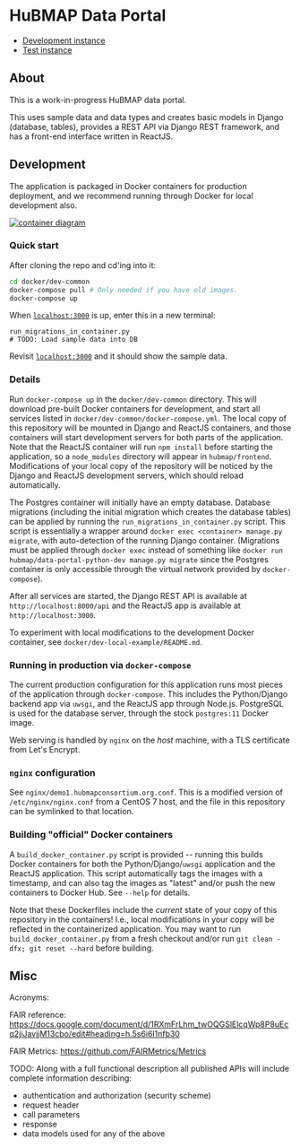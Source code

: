 # HuBMAP Data Portal

- [Development instance](https://data.dev.hubmapconsortium.org/)
- [Test instance](https://data.test.hubmapconsortium.org/)

## About
This is a work-in-progress HuBMAP data portal.

This uses sample data and data types and creates basic models in Django
(database, tables), provides a REST API via Django REST framework, and has
a front-end interface written in ReactJS.

## Development

The application is packaged in Docker containers for production deployment,
and we recommend running through Docker for local development also.

[![container diagram](https://docs.google.com/drawings/d/e/2PACX-1vQEu2FPtJeuNscKahs8WrHbNFUcgwE-PXwEzV0XJ1aDiKm2th_XE822gOd1zmVm1APsehElyEjJGkHk/pub?w=600&h=300)](https://docs.google.com/drawings/d/1vw0EJSVPZprQU8HMZKJrjnFTKRWHXlVzCbJBetOODSg/edit)

### Quick start

After cloning the repo and cd'ing into it:
```bash
cd docker/dev-common
docker-compose pull # Only needed if you have old images.
docker-compose up
```
When [`localhost:3000`](http://localhost:3000/) is up, enter this in a new terminal:
```
run_migrations_in_container.py
# TODO: Load sample data into DB
```

Revisit [`localhost:3000`](http://localhost:3000/) and it should show the sample data.

### Details

Run `docker-compose up` in the `docker/dev-common` directory. This will
download pre-built Docker containers for development, and start all services
listed in `docker/dev-common/docker-compose.yml`. The local copy of this
repository will be mounted in Django and ReactJS containers, and those
containers will start development servers for both parts of the application.
Note that the ReactJS container will run `npm install` before starting the
application, so a `node_modules` directory will appear in `hubmap/frontend`.
Modifications of your local copy of the repository will be noticed by the
Django and ReactJS development servers, which should reload automatically.

The Postgres container will initially have an empty database. Database
migrations (including the initial migration which creates the database tables)
can be applied by running the `run_migrations_in_container.py` script. This
script is essentially a wrapper around `docker exec <container> manage.py migrate`,
with auto-detection of the running Django container. (Migrations must be applied
through `docker exec` instead of something like
`docker run hubmap/data-portal-python-dev manage.py migrate` since the Postgres
container is only accessible through the virtual network provided by
`docker-compose`).

After all services are started, the Django REST API is available at
`http://localhost:8000/api` and the ReactJS app is available at
`http://localhost:3000`.

To experiment with local modifications to the development Docker container,
see `docker/dev-local-example/README.md`.

### Running in production via `docker-compose`
The current production configuration for this application runs most pieces of the application
through `docker-compose`. This includes the Python/Django backend app via `uwsgi`, and
the ReactJS app through Node.js. PostgreSQL is used for the database server, through the stock
`postgres:11` Docker image.

Web serving is handled by `nginx` on the _host_ machine, with a TLS certificate from Let's Encrypt.

### `nginx` configuration
See `nginx/demo1.hubmapconsortium.org.conf`. This is a modified version of `/etc/nginx/nginx.conf`
from a CentOS 7 host, and the file in this repository can be symlinked to that location.

### Building "official" Docker containers
A `build_docker_container.py` script is provided -- running this builds Docker containers for
both the Python/Django/`uwsgi` application and the ReactJS application. This script automatically
tags the images with a timestamp, and can also tag the images as "latest" and/or push the new
containers to Docker Hub. See `--help` for details.

Note that these Dockerfiles include the _current_ state of your copy of this repository in
the containers! I.e., local modifications in your copy will be reflected in the containerized
application. You may want to run `build_docker_container.py` from a fresh checkout and/or run
`git clean -dfx; git reset --hard` before building.

## Misc
Acronyms:

FAIR reference: https://docs.google.com/document/d/1RXmFrLhm_twOQGSlElcqWp8P8uEcq2jiJavjjM13cbo/edit#heading=h.5s6i6l1nfb30

FAIR Metrics: https://github.com/FAIRMetrics/Metrics

TODO: Along with a full functional description all published APIs will include complete information describing:
* authentication and authorization (security scheme)
* request header
* call parameters
* response
* data models used for any of the above
